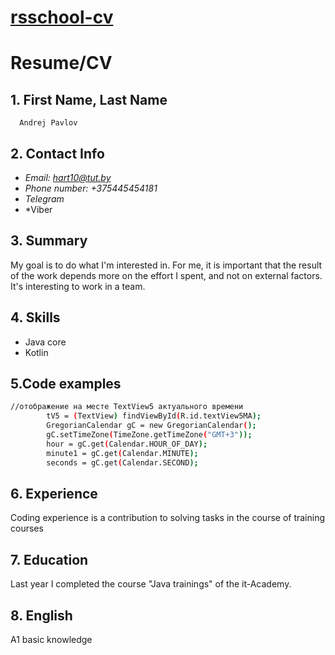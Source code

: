 # [rsschool-cv](https://Andrej-2020.github.io/rsschool-cv/cv)
# Resume/CV
## 1. First Name, Last Name
      Andrej Pavlov
## 2. Contact Info
 - *Email: hart10@tut.by*
 - *Phone number: +375445454181*
 - *Telegram*
 - *Viber
 ## 3. Summary
My goal is to do what I'm interested in. For me, it is important that the result of the work depends more on the effort I spent, and not on external factors.
It's interesting to work in a team.
## 4. Skills
- Java core
- Kotlin
## 5.Code examples
```sh 
//отображение на месте TextView5 актуального времени
        tV5 = (TextView) findViewById(R.id.textView5MA);
        GregorianCalendar gC = new GregorianCalendar();
        gC.setTimeZone(TimeZone.getTimeZone("GMT+3"));
        hour = gC.get(Calendar.HOUR_OF_DAY);
        minute1 = gC.get(Calendar.MINUTE);
        seconds = gC.get(Calendar.SECOND);
```
## 6. Experience
Coding experience is a contribution to solving tasks in the course of training courses
## 7. Education
Last year I completed the course "Java trainings" of the it-Academy.
## 8. English
A1 basic knowledge
